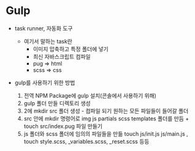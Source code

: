 # Gulp
- task runner, 자동화 도구
  - 여기서 말하는 task란
    - 이미지 압축하고 특정 폴더에 넣기
    - 최신 자바스크립트 컴파일
    - pug => html
    - scss => css

- gulp를 사용하기 위한 방법
    1. 전역 NPM Package에 gulp 설치(콘솔에서 사용하기 위해)
    2. gulp 폴더 만들 디렉토리 생성
    3. 2에 mkdir src 폴더 생성 - 컴파일 되기 원하는 모든 파일들이 들어갈 폴더
    4. src 안에 mkdir 명령어로 img js partials scss templates 폴더를 만듬 + touch src/index.pug 파일 만들기
    5. js 폴더와 scss 폴더에 임의의 파일들을 만듦 touch js/init.js js/main.js , touch style.scss, _variables.scss, _reset.scss  등등

